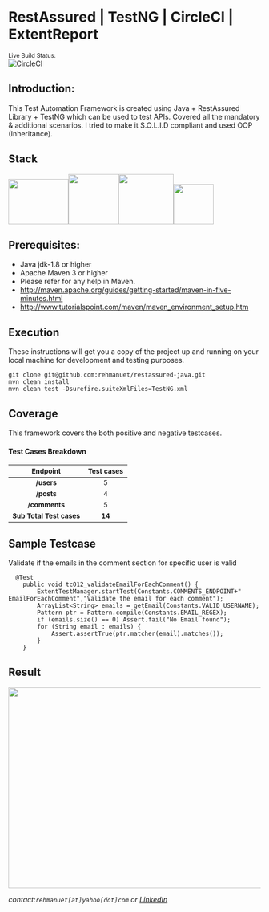 # RestAssured | TestNG | CircleCI | ExtentReport
<sup>Live Build Status:</sup><br />[![CircleCI](https://circleci.com/gh/rehmanuet/restassured-java/tree/main.svg?style=shield)](https://circleci.com/gh/rehmanuet/restassured-java/tree/main)

Introduction:
---------------
This Test Automation Framework is created using Java + RestAssured Library + TestNG which can be used to test APIs. Covered all the mandatory & additional scenarios. I tried to make it S.O.L.I.D compliant and used OOP (Inheritance).

Stack
---------------
<img src="https://brandslogos.com/wp-content/uploads/images/large/java-logo-1.png?raw=true?raw=true" width="120" height="90" /><img src="https://i2.wp.com/www.entrofi.net/wp-content/uploads/2020/01/rest-assured-logo.png?fit=400%2C400&ssl=1?raw=true" width="100" height="100"/><img src="https://images.ctfassets.net/k62me4xboi1l/55FkKC6k4E6I80qOOu2A0M/4b03468aed1c04a639acfa2c513cbcae/angular-sdk-03.svg" width="110" height="100"/><img src="https://www.extentreports.com/wp-content/uploads/2018/09/Extent_logomark_transparentbg.png?raw=true" width="80" height="80" />


Prerequisites:
---------------
*	Java jdk-1.8 or higher
*	Apache Maven 3 or higher
*	Please refer for any help in Maven.
* 	http://maven.apache.org/guides/getting-started/maven-in-five-minutes.html
* 	http://www.tutorialspoint.com/maven/maven_environment_setup.htm

Execution
---------------
These instructions will get you a copy of the project up and running on your local machine for development and testing purposes.

```
git clone git@github.com:rehmanuet/restassured-java.git
mvn clean install
mvn clean test -Dsurefire.suiteXmlFiles=TestNG.xml
```

Coverage
---------------
This framework covers the both positive and negative testcases.

#### Test Cases Breakdown
|    <sub>Endpoint</sub>  |    <sub>Test cases</sub> |
| :-:  | :-: |
|    <b> <sub>/users</sub> </b>   | <sub>5</sub>  |
|    <b> <sub>/posts</sub> </b>   | <sub>4</sub>  |
|    <b> <sub>/comments</sub> </b>   | <sub>5</sub>  
<b><sub>Sub Total Test cases</sub></b>|    <b><sub>14</b></sub> |

Sample Testcase
---------------
Validate if the emails in the comment section for specific user is valid

```
  @Test
    public void tc012_validateEmailForEachComment() {
        ExtentTestManager.startTest(Constants.COMMENTS_ENDPOINT+" EmailForEachComment","Validate the email for each comment");
        ArrayList<String> emails = getEmail(Constants.VALID_USERNAME);
        Pattern ptr = Pattern.compile(Constants.EMAIL_REGEX);
        if (emails.size() == 0) Assert.fail("No Email found");
        for (String email : emails) {
            Assert.assertTrue(ptr.matcher(email).matches());
        }
    }
```

Result
---------------
<img src="https://github.com/rehmanuet/DataEssential/blob/master/junk/Screenshot%202021-10-29%20at%2012.53.06%20PM.png?raw=true" width="600" height="400" />

_contact:`rehmanuet[at]yahoo[dot]com`_ *or* _[LinkedIn](https://www.linkedin.com/in/rehmanuet/)_
